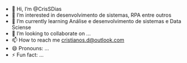 - 👋 Hi, I’m @CrisSDias
- 👀 I’m interested in desenvolvimento de sistemas, RPA entre outros
- 🌱 I’m currently learning Análise e desenvolvimento de sistemas e Data Sciense
- 💞️ I’m looking to collaborate on ...
- 📫 How to reach me cristianos.d@outlook.com
- 😄 Pronouns: ...
- ⚡ Fun fact: ...

<!---
CrisSDias/CrisSDias is a ✨ special ✨ repository because its `README.md` (this file) appears on your GitHub profile.
You can click the Preview link to take a look at your changes.
--->
